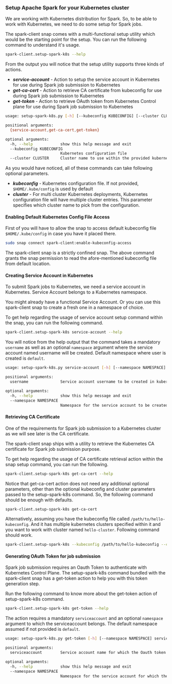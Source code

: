 ### Setup Apache Spark for your Kubernetes cluster
We are working with Kubernetes distribution for Spark. So, to be able to work with Kubernetes, we need to do some setup
for Spark jobs.

The spark-client snap comes with a multi-functional setup utility which would be the starting point for the setup. You can
run the following command to understand it's usage.
```bash
spark-client.setup-spark-k8s --help
```

From the output you will notice that the setup utility supports three kinds of actions.
* ***service-account*** - Action to setup the service account in Kubernetes for use during Spark job submission to Kubernetes
* ***get-ca-cert*** - Action to retrieve CA certificate from kubeconfig for use during Spark job submission to Kubernetes
* ***get-token*** - Action to retrieve OAuth token from Kubernetes Control plane for use during Spark job submission to Kubernetes

```bash
usage: setup-spark-k8s.py [-h] [--kubeconfig KUBECONFIG] [--cluster CLUSTER] {service-account,get-ca-cert,get-token} ...

positional arguments:
  {service-account,get-ca-cert,get-token}

optional arguments:
  -h, --help            show this help message and exit
  --kubeconfig KUBECONFIG
                        Kubernetes configuration file
  --cluster CLUSTER     Cluster name to use within the provided kubernetes configuration file
```

As you would have noticed, all of these commands can take following optional parameters.
* ***kubeconfig*** - Kubernetes configuration file. If not provided, ```$HOME/.kube/config``` is used by default
* ***cluster*** - For multi cluster Kubernetes deployments, Kubernetes configuration file will have multiple cluster entries. This parameter specifies which cluster name to pick from the configuration.

#### Enabling Default Kubernetes Config File Access

First of you will have to allow the snap to access default kubeconfig file ```$HOME/.kube/config``` in case you have it placed there.

```bash
sudo snap connect spark-client:enable-kubeconfig-access
```

The spark-client snap is a strictly confined snap. The above command grants the snap permission to read the afore-mentioned
kubeconfig file from default location.

#### Creating Service Account in Kubernetes
To submit Spark jobs to Kubernetes, we need a service account in Kubernetes. Service Account belongs to a Kubernetes namespace. 

You might already have a functional Service Account. Or you can use this spark-client snap to create a fresh one in a namespace of choice.

To get help regarding the usage of service account setup command within the snap, you can run the following command.

```bash
spark-client.setup-spark-k8s service-account --help
```

You will notice from the help output that the command takes a mandatory ```username``` as well as an optional ```namespace``` 
argument where the service account named username will be created. Default namespace where user is created is ```default```.

```bash
usage: setup-spark-k8s.py service-account [-h] [--namespace NAMESPACE] username

positional arguments:
  username              Service account username to be created in kubernetes.

optional arguments:
  -h, --help            show this help message and exit
  --namespace NAMESPACE
                        Namespace for the service account to be created in kubernetes. Default is default namespace
```

#### Retrieving CA Certificate
One of the requirements for Spark job submission to a Kubernetes cluster as we will see later is the CA certificate.

The spark-client snap ships with a utility to retrieve the Kubernetes CA certificate for Spark job submission purpose. 

To get help regarding the usage of CA certificate retrieval action within the snap setup command, you can run the following.

```bash
spark-client.setup-spark-k8s get-ca-cert --help
```

Notice that get-ca-cert action does not need any additional optional parameters, other than the optional kubeconfig and
cluster parameters passed to the setup-spark-k8s command. So, the following command should be enough with defaults.

```bash
spark-client.setup-spark-k8s get-ca-cert
```

Alternatively, assuming you have the kubeconfig file called ```/path/to/hello-kubeconfig```. And it has multiple
kubernetes clusters specified within it and you want to work with cluster named ```hello-cluster```. Following command should work.

```bash
spark-client.setup-spark-k8s --kubeconfig /path/to/hello-kubeconfig --cluster hello-cluster get-ca-cert
```
#### Generating OAuth Token for job submission
Spark job submission requires an Oauth Token to authenticate with Kubernetes Control Plane. The setup-spark-k8s command bundled
with the spark-client snap has a get-token action to help you with this token generation step.

Run the following command to know more about the get-token action of setup-spark-k8s command.

```bash
spark-client.setup-spark-k8s get-token --help
```

The action requires a mandatory ```serviceaccount``` and an optional ```namespace``` argument to which the serviceaccount
belongs. The default namespace assumed if not provided is ```default```.

```bash
usage: setup-spark-k8s.py get-token [-h] [--namespace NAMESPACE] serviceaccount

positional arguments:
  serviceaccount        Service account name for which the Oauth token is to be fetched.

optional arguments:
  -h, --help            show this help message and exit
  --namespace NAMESPACE
                        Namespace for the service account for which the Oauth token is to be fetched. Default is default namespace
```